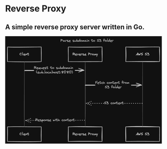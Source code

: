 # Reverse Proxy
## A simple reverse proxy server written in Go.

![reverse proxy workflow](image.png)
